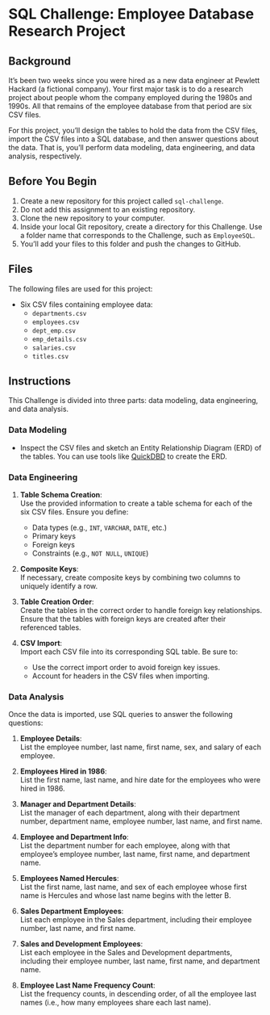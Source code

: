 # SQL Challenge: Employee Database Research Project

## Background
It’s been two weeks since you were hired as a new data engineer at Pewlett Hackard (a fictional company). Your first major task is to do a research project about people whom the company employed during the 1980s and 1990s. All that remains of the employee database from that period are six CSV files.

For this project, you’ll design the tables to hold the data from the CSV files, import the CSV files into a SQL database, and then answer questions about the data. That is, you’ll perform data modeling, data engineering, and data analysis, respectively.

## Before You Begin
1. Create a new repository for this project called `sql-challenge`.
2. Do not add this assignment to an existing repository.
3. Clone the new repository to your computer.
4. Inside your local Git repository, create a directory for this Challenge. Use a folder name that corresponds to the Challenge, such as `EmployeeSQL`.
5. You’ll add your files to this folder and push the changes to GitHub.

## Files
The following files are used for this project:

- Six CSV files containing employee data:
  - `departments.csv`
  - `employees.csv`
  - `dept_emp.csv`
  - `emp_details.csv`
  - `salaries.csv`
  - `titles.csv`

## Instructions

This Challenge is divided into three parts: data modeling, data engineering, and data analysis.

### Data Modeling
- Inspect the CSV files and sketch an Entity Relationship Diagram (ERD) of the tables. You can use tools like [QuickDBD](https://www.quickdatabasediagrams.com/) to create the ERD.
  
### Data Engineering
1. **Table Schema Creation**:  
   Use the provided information to create a table schema for each of the six CSV files. Ensure you define:
   - Data types (e.g., `INT`, `VARCHAR`, `DATE`, etc.)
   - Primary keys
   - Foreign keys
   - Constraints (e.g., `NOT NULL`, `UNIQUE`)
   
2. **Composite Keys**:  
   If necessary, create composite keys by combining two columns to uniquely identify a row.

3. **Table Creation Order**:  
   Create the tables in the correct order to handle foreign key relationships. Ensure that the tables with foreign keys are created after their referenced tables.

4. **CSV Import**:  
   Import each CSV file into its corresponding SQL table. Be sure to:
   - Use the correct import order to avoid foreign key issues.
   - Account for headers in the CSV files when importing.

### Data Analysis
Once the data is imported, use SQL queries to answer the following questions:

1. **Employee Details**:  
   List the employee number, last name, first name, sex, and salary of each employee.

2. **Employees Hired in 1986**:  
   List the first name, last name, and hire date for the employees who were hired in 1986.

3. **Manager and Department Details**:  
   List the manager of each department, along with their department number, department name, employee number, last name, and first name.

4. **Employee and Department Info**:  
   List the department number for each employee, along with that employee’s employee number, last name, first name, and department name.

5. **Employees Named Hercules**:  
   List the first name, last name, and sex of each employee whose first name is Hercules and whose last name begins with the letter B.

6. **Sales Department Employees**:  
   List each employee in the Sales department, including their employee number, last name, and first name.

7. **Sales and Development Employees**:  
   List each employee in the Sales and Development departments, including their employee number, last name, first name, and department name.

8. **Employee Last Name Frequency Count**:  
   List the frequency counts, in descending order, of all the employee last names (i.e., how many employees share each last name).

